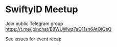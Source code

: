 # SwiftyID Meetup

Join public Telegram group 
https://t.me/joinchat/E8WUWwz7aO11sn6AtQiQeQ

See issues for event recap
